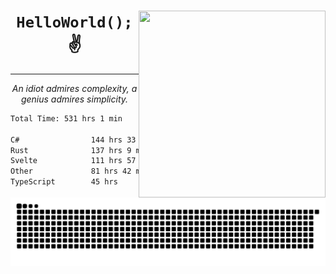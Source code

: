 <div text-align="center">
    <img src="https://i.imgur.com/h1q15Kt.gife" align="right" width="299" height="299">
    <h1 align="center"><code>HelloWorld();</code> ✌️</h1>
    <hr>
    <p align="center"><i>An idiot admires complexity, a genius admires simplicity.</i></p>
</div>

<!--START_SECTION:waka-->

```txt
Total Time: 531 hrs 1 min

C#                144 hrs 33 mins ██████░░░░░░░░░░░░░░░░░░░   23.59 %
Rust              137 hrs 9 mins  █████▓░░░░░░░░░░░░░░░░░░░   22.39 %
Svelte            111 hrs 57 mins ████▓░░░░░░░░░░░░░░░░░░░░   18.27 %
Other             81 hrs 42 mins  ███▒░░░░░░░░░░░░░░░░░░░░░   13.34 %
TypeScript        45 hrs          ██░░░░░░░░░░░░░░░░░░░░░░░   07.35 %
```

<!--END_SECTION:waka-->

<picture>
  <source media="(prefers-color-scheme: dark)" srcset="https://raw.githubusercontent.com/Somfic/Somfic/main/github-contribution-grid-snake-dark.svg">
  <source media="(prefers-color-scheme: light)" srcset="https://raw.githubusercontent.com/Somfic/Somfic/main/github-contribution-grid-snake.svg">
  <img alt="github contribution grid snake animation" src="https://raw.githubusercontent.com/Somfic/Somfic/main/github-contribution-grid-snake.svg">
</picture>
